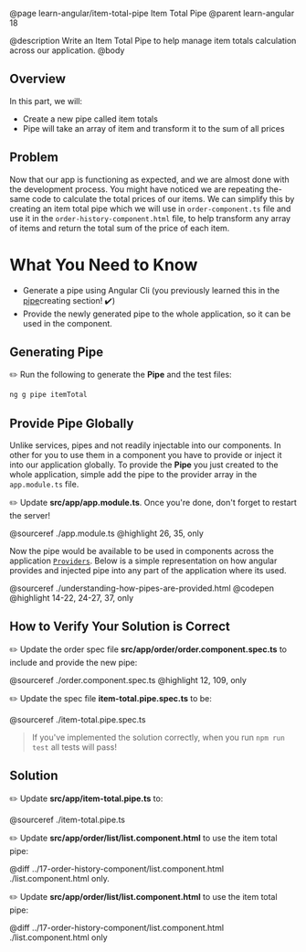 @page learn-angular/item-total-pipe Item Total Pipe
@parent learn-angular 18

@description Write an Item Total Pipe to help manage item totals calculation across our application.
@body

## Overview

In this part, we will:

- Create a new pipe called item totals
- Pipe will take an array of item and transform it to the sum of all prices

## Problem

Now that our app is functioning as expected, and we are almost done with the development process.
You might have noticed we are repeating the-same code to calculate the total prices of our items.
We can simplify this by creating an item total pipe which we will use in `order-component.ts` file and use it in the `order-history-component.html` file, to help transform any array of items and return the total sum of the price of each item.

# What You Need to Know
- Generate a pipe using Angular Cli  (you previously learned this in the <a href="/academy/academy/learn-angular/creating-pipes.html">pipe</a>creating section! ✔️)
- Provide the newly generated pipe to the whole application, so it can be used in the component.

## Generating Pipe
✏️ Run the following to generate the __Pipe__ and the test files:

```bash
ng g pipe itemTotal
```

## Provide Pipe Globally
Unlike services, pipes and not readily injectable into our components. In other for you to use them in a component you have to provide or inject it into our application globally. 
To provide the __Pipe__ you just created to the whole application, simple add the pipe to the provider array in the `app.module.ts` file.

✏️ Update __src/app/app.module.ts__. Once you're done, don't forget to restart the server!

@sourceref ./app.module.ts
@highlight 26, 35, only

Now the pipe would be available to be used in components across the application <a href="https://angular.io/guide/providers" target="\_blank">`Providers`</a>.
Below is a simple representation on how angular provides and injected pipe into any part of the application where its used.

@sourceref ./understanding-how-pipes-are-provided.html
@codepen
@highlight 14-22, 24-27, 37, only

## How to Verify Your Solution is Correct

✏️ Update the order spec file __src/app/order/order.component.spec.ts__ to include and provide the new pipe:

@sourceref ./order.component.spec.ts
@highlight 12, 109, only

✏️ Update the spec file  __item-total.pipe.spec.ts__ to be:

@sourceref ./item-total.pipe.spec.ts

> If you've implemented the solution correctly, when you run `npm run test` all tests will pass!

## Solution
✏️ Update __src/app/item-total.pipe.ts__ to:

@sourceref ./item-total.pipe.ts

✏️ Update __src/app/order/list/list.component.html__ to use the item total pipe:

@diff ../17-order-history-component/list.component.html ./list.component.html only.

✏️ Update __src/app/order/list/list.component.html__ to use the item total pipe:

@diff ../17-order-history-component/list.component.html ./list.component.html only